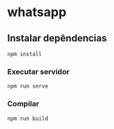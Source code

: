 # whatsapp

## Instalar depêndencias
```
npm install
```

### Executar servidor
```
npm run serve
```

### Compilar
```
npm run build
```

